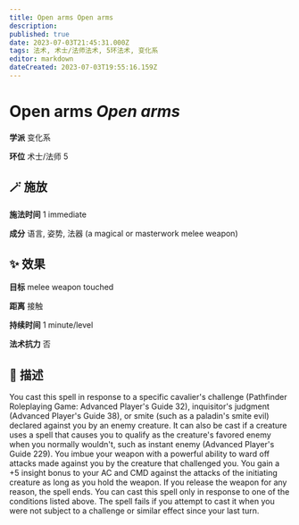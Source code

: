 ```yaml
---
title: Open arms Open arms
description: 
published: true
date: 2023-07-03T21:45:31.000Z
tags: 法术, 术士/法师法术, 5环法术, 变化系
editor: markdown
dateCreated: 2023-07-03T19:55:16.159Z
---
```


# **Open arms** *Open arms*

**学派** 变化系 

**环位** 术士/法师 5

## 🪄 施放

**施法时间** 1 immediate

**成分** 语言, 姿势, 法器 (a magical or masterwork melee weapon)

## ✨ 效果 

**目标** melee weapon touched 

**距离** 接触  

**持续时间** 1 minute/level 

**法术抗力** 否

## 📖 描述

You cast this spell in response to a specific cavalier's challenge (Pathfinder Roleplaying Game: Advanced Player's Guide 32), inquisitor's judgment (Advanced Player's Guide 38), or smite (such as a paladin's smite evil) declared against you by an enemy creature. It can also be cast if a creature uses a spell that causes you to qualify as the creature's favored enemy when you normally wouldn't, such as instant enemy (Advanced Player's Guide 229).  You imbue your weapon with a powerful ability to ward off attacks made against you by the creature that challenged you. You gain a +5 insight bonus to your AC and CMD against the attacks of the initiating creature as long as you hold the weapon. If you release the weapon for any reason, the spell ends. You can cast this spell only in response to one of the conditions listed  above. The spell fails if you attempt to cast it when you were not subject to a challenge or similar effect since your last turn.
    